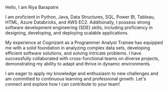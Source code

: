 Hello, I am Riya Barapatre

I am proficient in Python, Java, Data Structures, SQL, Power BI, Tableau, HTML, Azure Databricks, and AWS EC2. Additionally, I possess strong software development engineering (SDE) skills, including proficiency in designing, developing, and deploying scalable applications.

My experience at Cognizant as a Programmer Analyst Trainee has equipped me with a solid foundation in analyzing complex data sets, developing efficient software solutions, and solving intricate problems. I have successfully collaborated with cross-functional teams on diverse projects, demonstrating my ability to adapt and thrive in dynamic environments.

I am eager to apply my knowledge and enthusiasm to new challenges and am committed to continuous learning and professional growth. Let's connect and explore how I can contribute to your team!


<!--
**RiyaBarapatre/RiyaBarapatre** is a ✨ _special_ ✨ repository because its `README.md` (this file) appears on your GitHub profile.

Here are some ideas to get you started:

- 🔭 I’m currently working on ...
- 🌱 I’m currently learning ...
- 👯 I’m looking to collaborate on ...
- 🤔 I’m looking for help with ...
- 💬 Ask me about ...
- 📫 How to reach me: ...
- 😄 Pronouns: ...
- ⚡ Fun fact: ...
-->
